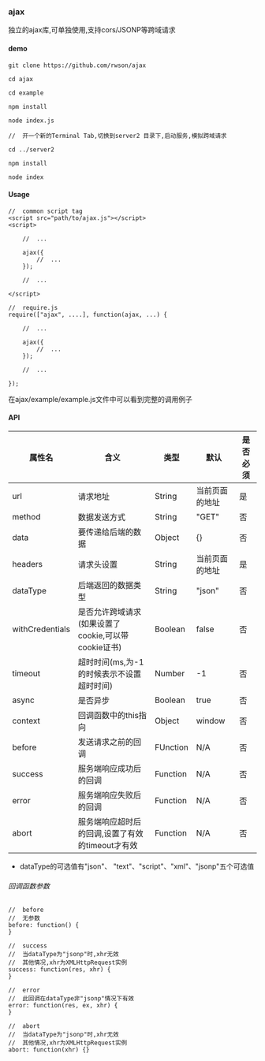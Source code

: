 ### ajax

独立的ajax库,可单独使用,支持cors/JSONP等跨域请求

#### demo

    git clone https://github.com/rwson/ajax
    
    cd ajax
    
    cd example
    
    npm install
    
    node index.js
    
    //  开一个新的Terminal Tab,切换到server2 目录下,启动服务,模拟跨域请求
    
    cd ../server2
    
    npm install
    
    node index
    

#### Usage

    //  common script tag
    <script src="path/to/ajax.js"></script>
    <script>
        
        //  ...
        
        ajax({
            //  ...
        });
        
        //  ...
        
    </script>

    //  require.js
    require(["ajax", ....], function(ajax, ...) {
        
        //  ...
        
        ajax({
            //  ...
        });
        
        //  ...
        
    });

在ajax/example/example.js文件中可以看到完整的调用例子

#### API


属性名 | 含义 | 类型 | 默认 | 是否必须
---|---|---|---|---
url | 请求地址 | String | 当前页面的地址 | 是
method | 数据发送方式 | String | "GET" | 否
data | 要传递给后端的数据 | Object | {} | 否
headers | 请求头设置 | String | 当前页面的地址 | 是
dataType | 后端返回的数据类型 | String | "json" | 否
withCredentials | 是否允许跨域请求(如果设置了cookie,可以带cookie证书) | Boolean | false | 否
timeout | 超时时间(ms,为-1的时候表示不设置超时时间) | Number | -1 | 否
async | 是否异步 | Boolean | true | 否
context | 回调函数中的this指向 | Object | window | 否
before | 发送请求之前的回调 | FUnction | N/A | 否
success | 服务端响应成功后的回调 | Function | N/A | 否
error | 服务端响应失败后的回调 | Function | N/A | 否
abort | 服务端响应超时后的回调,设置了有效的timeout才有效 | Function | N/A | 否

- dataType的可选值有"json"、 "text"、"script"、"xml"、"jsonp"五个可选值

###### 回调函数参数

    //  before
    //  无参数
    before: function() {
    }

    //  success
    //  当dataType为"jsonp"时,xhr无效
    //  其他情况,xhr为XMLHttpRequest实例
    success: function(res, xhr) {
    }
    
    //  error
    //  此回调在dataType非"jsonp"情况下有效
    error: function(res, ex, xhr) {
    }
    
    //  abort
    //  当dataType为"jsonp"时,xhr无效
    //  其他情况,xhr为XMLHttpRequest实例
    abort: function(xhr) {}
